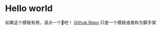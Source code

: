 # Hello world

如果这个模板有用，请点一个🌟吧！
[Github Repo](https://github.com/Codesire-Deng/TemplateRepoCxx)
只是一个模板或者称为脚手架
